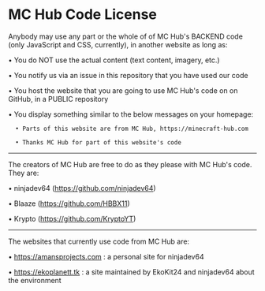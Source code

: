 # MC Hub Code License

Anybody may use any part or the whole of of MC Hub's BACKEND code (only JavaScript and CSS, currently), in another website as long as:

  • You do NOT use the actual content (text content, imagery, etc.)
  
  • You notify us via an issue in this repository that you have used our code
  
  • You host the website that you are going to use MC Hub's code on on GitHub, in a PUBLIC repository
  
  • You display something similar to the below messages on your homepage:
  
      • Parts of this website are from MC Hub, https://minecraft-hub.com
    
      • Thanks MC Hub for part of this website's code
      
---
    
The creators of MC Hub are free to do as they please with MC Hub's code. They are:

  • ninjadev64 (https://github.com/ninjadev64)
  
  • Blaaze (https://github.com/HBBX11)
  
  • Krypto (https://github.com/KryptoYT)
  
---
  
The websites that currently use code from MC Hub are:

  • https://amansprojects.com : a personal site for ninjadev64
  
  • https://ekoplanett.tk : a site maintained by EkoKit24 and ninjadev64 about the environment
